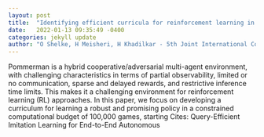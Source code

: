 ```yaml
---
layout: post
title:  "Identifying efficient curricula for reinforcement learning in complex environments with a fixed computational budget"
date:   2022-01-13 09:35:49 -0400
categories: jekyll update
author: "O Shelke, H Meisheri, H Khadilkar - 5th Joint International Conference on Data , 2022"
---
```

Pommerman is a hybrid cooperative/adversarial multi-agent environment, with challenging characteristics in terms of partial observability, limited or no communication, sparse and delayed rewards, and restrictive inference time limits. This makes it a challenging environment for reinforcement learning (RL) approaches. In this paper, we focus on developing a curriculum for learning a robust and promising policy in a constrained computational budget of 100,000 games, starting Cites: Query-Efficient Imitation Learning for End-to-End Autonomous